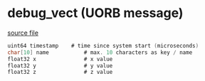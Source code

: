 # debug_vect (UORB message)



[source file](https://github.com/PX4/PX4-Autopilot/blob/master/msg/debug_vect.msg)

```c
uint64 timestamp	# time since system start (microseconds)
char[10] name           # max. 10 characters as key / name
float32 x               # x value
float32 y               # y value
float32 z               # z value

```
